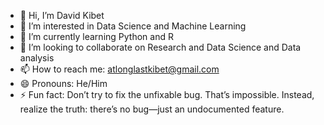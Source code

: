 - 👋 Hi, I’m David Kibet
- 👀 I’m interested in Data Science and Machine Learning
- 🌱 I’m currently learning Python and R
- 💞️ I’m looking to collaborate on Research and Data Science and Data analysis
- 📫 How to reach me: atlonglastkibet@gmail.com
- 😄 Pronouns: He/Him
- ⚡ Fun fact: Don’t try to fix the unfixable bug. That’s impossible. Instead, realize the truth: there’s no bug—just an undocumented feature.

<!---
atlonglastkibet/atlonglastkibet is a ✨ special ✨ repository because its `README.md` (this file) appears on your GitHub profile.
You can click the Preview link to take a look at your changes.
--->
